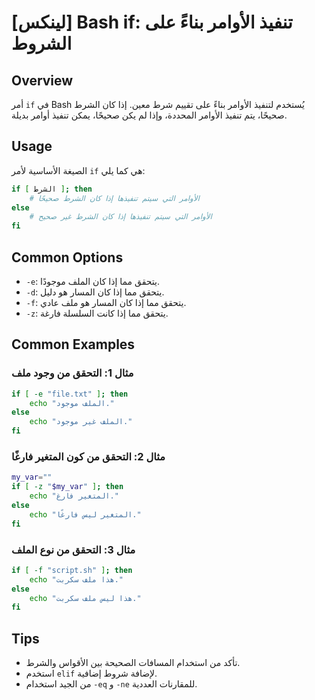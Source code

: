 # [لينكس] Bash if: تنفيذ الأوامر بناءً على الشروط

## Overview
أمر `if` في Bash يُستخدم لتنفيذ الأوامر بناءً على تقييم شرط معين. إذا كان الشرط صحيحًا، يتم تنفيذ الأوامر المحددة، وإذا لم يكن صحيحًا، يمكن تنفيذ أوامر بديلة.

## Usage
الصيغة الأساسية لأمر `if` هي كما يلي:

```bash
if [ الشرط ]; then
    # الأوامر التي سيتم تنفيذها إذا كان الشرط صحيحًا
else
    # الأوامر التي سيتم تنفيذها إذا كان الشرط غير صحيح
fi
```

## Common Options
- `-e`: يتحقق مما إذا كان الملف موجودًا.
- `-d`: يتحقق مما إذا كان المسار هو دليل.
- `-f`: يتحقق مما إذا كان المسار هو ملف عادي.
- `-z`: يتحقق مما إذا كانت السلسلة فارغة.

## Common Examples

### مثال 1: التحقق من وجود ملف
```bash
if [ -e "file.txt" ]; then
    echo "الملف موجود."
else
    echo "الملف غير موجود."
fi
```

### مثال 2: التحقق من كون المتغير فارغًا
```bash
my_var=""
if [ -z "$my_var" ]; then
    echo "المتغير فارغ."
else
    echo "المتغير ليس فارغًا."
fi
```

### مثال 3: التحقق من نوع الملف
```bash
if [ -f "script.sh" ]; then
    echo "هذا ملف سكربت."
else
    echo "هذا ليس ملف سكربت."
fi
```

## Tips
- تأكد من استخدام المسافات الصحيحة بين الأقواس والشرط.
- استخدم `elif` لإضافة شروط إضافية.
- من الجيد استخدام `-eq` و `-ne` للمقارنات العددية.